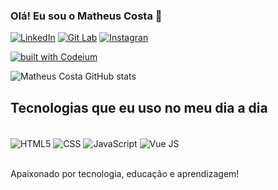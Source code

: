 ### Olá! Eu sou o Matheus Costa 👋

[![LinkedIn](https://img.shields.io/badge/LinkedIn-0077B5?style=for-the-badge&logo=linkedin&logoColor=white)](https://www.linkedin.com/in/matheus-florentino-costa/)
[![Git Lab](https://img.shields.io/badge/GitLab-330F63?style=for-the-badge&logo=gitlab&logoColor=white)](https://gitlab.com/Matheus_Costa)
[![Instagran](https://img.shields.io/badge/Instagram-E4405F?style=for-the-badge&logo=instagram&logoColor=white)](https://www.instagram.com/_mattheus_costa_/)

[![built with Codeium](https://codeium.com/badges/main)](https://codeium.com/profile/selfishly-dreamy-caiman-52505)

![Matheus Costa GitHub stats](https://github-readme-stats.vercel.app/api?username=devmatheuscosta&show_icons=true&theme=dracula)

## Tecnologias que eu uso no meu dia a dia

<div style="display: inline_block"><br/>
    <img align="center" alt="HTML5" src="https://img.shields.io/badge/HTML5-E34F26?style=for-the-badge&logo=html5&logoColor=white"/>
    <img align="center" alt="CSS" src="https://img.shields.io/badge/CSS3-1572B6?style=for-the-badge&logo=css3&logoColor=white"/>
    <img align="center" alt="JavaScript" src="https://img.shields.io/badge/JavaScript-F7DF1E?style=for-the-badge&logo=javascript&logoColor=black"/>
    <img align="center" alt="Vue JS" src="https://img.shields.io/badge/Vue.js-35495E?style=for-the-badge&logo=vue.js&logoColor=4FC08D"/>
</div><br/>

Apaixonado por tecnologia, educação e aprendizagem!
